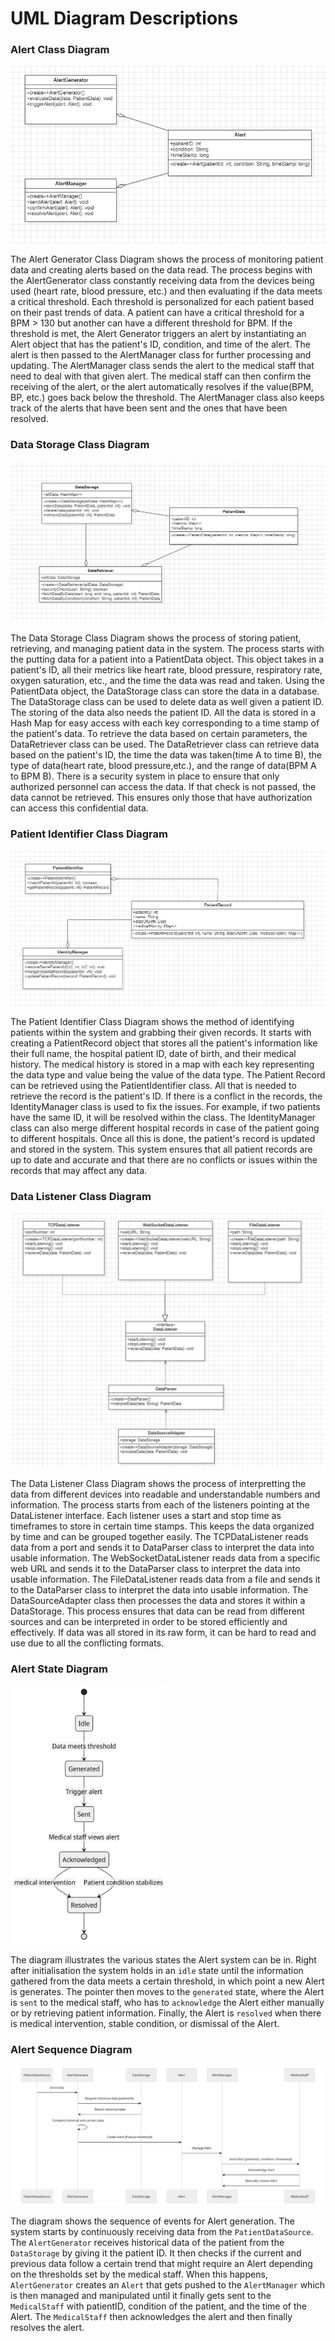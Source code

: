 # UML Diagram Descriptions

### Alert Class Diagram

![Alert Class Diagram](AlertGeneratorSystem.png)

The Alert Generator Class Diagram shows the process of monitoring patient data and creating alerts based on the data read. The process begins with the AlertGenerator class constantly receiving data from the devices being used (heart rate, blood pressure, etc.) and then evaluating if the data meets a critical threshold. Each threshold is personalized for each patient based on their past trends of data. A patient can have a critical threshold for a BPM > 130 but another can have a different threshold for BPM. If the threshold is met, the Alert Generator triggers an alert by instantiating an Alert object that has the patient's ID, condition, and time of the alert. The alert is then passed to the AlertManager class for further processing and updating. The AlertManager class sends the alert to the medical staff that need to deal with that given alert. The medical staff can then confirm the receiving of the alert, or the alert automatically resolves if the value(BPM, BP, etc.) goes back below the threshold. The AlertManager class also keeps track of the alerts that have been sent and the ones that have been resolved. 

### Data Storage Class Diagram

![Data Storage Class Diagram](DataStorageSystem.png)

The Data Storage Class Diagram shows the process of storing patient, retrieving, and managing patient data in the system. The process starts with the putting data for a patient into a PatientData object. This object takes in a patient's ID, all their metrics like heart rate, blood pressure, respiratory rate, oxygen saturation, etc., and the time the data was read and taken. Using the PatientData object, the DataStorage class can store the data in a database. The DataStorage class can be used to delete data as well given a patient ID. The storing of the data also needs the patient ID. All the data is stored in a Hash Map for easy access with each key corresponding to a time stamp of the patient's data. To retrieve the data based on certain parameters, the DataRetriever class can be used. The DataRetriever class can retrieve data based on the patient's ID, the time the data was taken(time A to time B), the type of data(heart rate, blood pressure,etc.), and the range of data(BPM A to BPM B). There is a security system in place to ensure that only authorized personnel can access the data. If that check is not passed, the data cannot be retrieved. This ensures only those that have authorization can access this confidential data.

### Patient Identifier Class Diagram

![Patient Identifier Class Diagram](PatientIdentifierSystem.png)

The Patient Identifier Class Diagram shows the method of identifying patients within the system and grabbing their given records. It starts with creating a PatientRecord object that stores all the patient's information like their full name, the hospital patient ID, date of birth, and their medical history. The medical history is stored in a map with each key representing the data type and value being the value of the data type. The Patient Record can be retrieved using the PatientIdentifier class. All that is needed to retrieve the record is the patient's ID. If there is a conflict in the records, the IdentityManager class is used to fix the issues. For example, if two patients have the same ID, it will be resolved within the class. The IdentityManager class can also merge different hospital records in case of the patient going to different hospitals. Once all this is done, the patient's record is updated and stored in the system. This system ensures that all patient records are up to date and accurate and that there are no conflicts or issues within the records that may affect any data.

### Data Listener Class Diagram

![Data Listener Class Diagram](DataListenerSystem.png)

The Data Listener Class Diagram shows the process of interpretting the data from different devices into readable and understandable numbers and information. The process starts from each of the listeners pointing at the DataListener interface. Each listener uses a start and stop time as timeframes to store in certain time stamps. This keeps the data organized by time and can be grouped together easily. The TCPDataListener reads data from a port and sends it to DataParser class to interpret the data into usable information. The WebSocketDataListener reads data from a specific web URL and sends it to the DataParser class to interpret the data into usable information. The FileDataListener reads data from a file and sends it to the DataParser class to interpret the data into usable information. The DataSourceAdapter class then processes the data and stores it within a DataStorage. This process ensures that data can be read from different sources and can be interpreted in order to be stored efficiently and effectively. If data was all stored in its raw form, it can be hard to read and use due to all the conflicting formats.

### Alert State Diagram

<img alt="Alert State Diagram" src="AlertState.png" width="250"/>

The diagram illustrates the various states the Alert system can be in. Right after initialisation the system holds in an `idle` state until the information gathered from the data meets a certain threshold, in which point a new Alert is generates. The pointer then moves to the `generated` state, where the Alert is `sent` to the medical staff, who has to `acknowledge` the Alert either manually or by retrieving patient information. Finally, the Alert is `resolved` when there is medical intervention, stable condition, or dismissal of the Alert.

### Alert Sequence Diagram

![Alert Sequence Diagram](AlertSequence.png)

The diagram shows the sequence of events for Alert generation. The system starts by continuously receiving data from the `PatientDataSource`. The `AlertGenerator` receives historical data of the patient from the `DataStorage` by giving it the patient ID. It then checks if the current and previous data follow a certain trend that might require an Alert depending on the thresholds set by the medical staff. When this happens, `AlertGenerator` creates an `Alert` that gets pushed to the `AlertManager` which is then managed and manipulated until it finally gets sent to the `MedicalStaff` with patientID, condition of the patient, and the time of the Alert. The `MedicalStaff` then acknowledges the alert and then finally resolves the alert.
